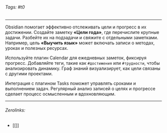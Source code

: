 ###### Tags:  #t0
___
Obsidian помогает эффективно отслеживать цели и прогресс в их достижении. Создайте заметку **«Цели года»**, где перечислите крупные задачи. Разбейте их на подзадачи и свяжите с отдельными заметками. Например, цель **«Выучить язык»** может включать записи о методах, уроках и полезных ресурсах.

Используйте плагин Calendar для ежедневных заметок, фиксируя прогресс. Добавляйте теги, такие как `#достижения` или `#трудности`, чтобы анализировать динамику. Граф знаний визуализирует, как цели связаны с другими проектами.

Интеграция с плагином Tasks поможет управлять сроками и выполнением задач. Регулярный анализ записей о целях и прогрессе сделает процесс осмысленным и вдохновляющим.
___
###### Zerolinks: 
- [[]]